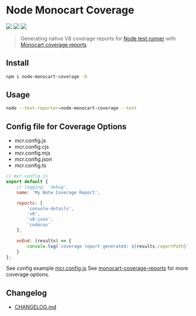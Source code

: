 # Node Monocart Coverage

[![](https://img.shields.io/npm/v/node-monocart-coverage)](https://www.npmjs.com/package/node-monocart-coverage)
[![](https://badgen.net/npm/dw/node-monocart-coverage)](https://www.npmjs.com/package/node-monocart-coverage)
![](https://img.shields.io/github/license/cenfun/node-monocart-coverage)


> Generating native V8 coverage reports for [Node test runner](https://nodejs.org/docs/latest/api/test.html) with [Monocart coverage reports](https://github.com/cenfun/monocart-coverage-reports)

## Install
```sh
npm i node-monocart-coverage -D
```

## Usage
```sh
node --test-reporter=node-monocart-coverage --test
```

## Config file for Coverage Options 

- mcr.config.js
- mcr.config.cjs
- mcr.config.mjs
- mcr.config.json
- mcr.config.ts

```js
// mcr.config.js
export default {
    // logging: 'debug',
    name: 'My Note Coverage Report',

    reports: [
        'console-details',
        'v8',
        'v8-json',
        'codecov'
    ],

    onEnd: (results) => {
        console.log(`coverage report generated: ${results.reportPath}`);
    }
};
```
See config example [mcr.config.js](./mcr.config.js)
See [monocart-coverage-reports](https://github.com/cenfun/monocart-coverage-reports) for more coverage options.

## Changelog

- [CHANGELOG.md](CHANGELOG.md)